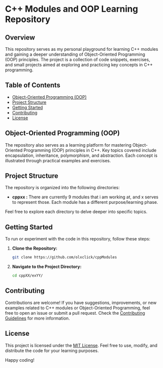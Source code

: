 # C++ Modules and OOP Learning Repository

## Overview
This repository serves as my personal playground for learning C++ modules and gaining a deeper understanding of Object-Oriented Programming (OOP) principles. The project is a collection of code snippets, exercises, and small projects aimed at exploring and practicing key concepts in C++ programming.

## Table of Contents
- [Object-Oriented Programming (OOP)](#object-oriented-programming-oop)
- [Project Structure](#project-structure)
- [Getting Started](#getting-started)
- [Contributing](#contributing)
- [License](#license)

## Object-Oriented Programming (OOP)
The repository also serves as a learning platform for mastering Object-Oriented Programming (OOP) principles in C++. Key topics covered include encapsulation, inheritance, polymorphism, and abstraction. Each concept is illustrated through practical examples and exercises.

## Project Structure
The repository is organized into the following directories:

- **cppxx :** There are currently 9 modules that i am working at, and x serves to represent those. Each module has a different purpose/learning phase.

Feel free to explore each directory to delve deeper into specific topics.

## Getting Started
To run or experiment with the code in this repository, follow these steps:

1. **Clone the Repository:**
    ```bash
    git clone https://github.com/olxclick/cppModules
    ```

2. **Navigate to the Project Directory:**
    ```bash
    cd cppXX/exYY/
    ```

## Contributing
Contributions are welcome! If you have suggestions, improvements, or new examples related to C++ modules or Object-Oriented Programming, feel free to open an issue or submit a pull request. Check the [Contributing Guidelines](CONTRIBUTING.md) for more information.

## License
This project is licensed under the [MIT License](LICENSE). Feel free to use, modify, and distribute the code for your learning purposes.

Happy coding!